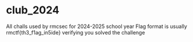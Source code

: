 # club_2024
All challs used by rmcsec for 2024-2025 school year
Flag format is usually  rmctf{th3_f1ag_in5ide}  verifying you solved the challenge
